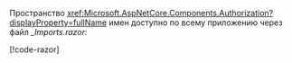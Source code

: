 Пространство <xref:Microsoft.AspNetCore.Components.Authorization?displayProperty=fullName> имен доступно по всему приложению через файл *_Imports.razor:*

[!code-razor[](imports-standalone.razor?highlight=2)]
